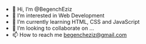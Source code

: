 - 👋 Hi, I’m @BegenchEziz
- 👀 I’m interested in Web Development
- 🌱 I’m currently learning HTML, CSS and JavaScript
- 💞️ I’m looking to collaborate on ...
- 📫 How to reach me begencheziz@gmail.com

<!---
BegenchEziz/BegenchEziz is a ✨ special ✨ repository because its `README.md` (this file) appears on your GitHub profile.
You can click the Preview link to take a look at your changes.
--->

